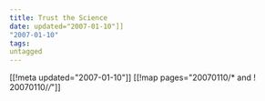 ```yaml
---
title: Trust the Science
date: updated="2007-01-10"]]
"2007-01-10"
tags:
untagged
---
```

[[!meta updated="2007-01-10"]]
[[!map pages="20070110/* and ! 20070110/*/*"]]
